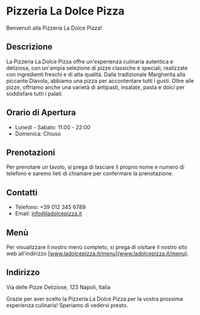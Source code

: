 # Pizzeria La Dolce Pizza

Benvenuti alla Pizzeria La Dolce Pizza!

## Descrizione
La Pizzeria La Dolce Pizza offre un'esperienza culinaria autentica e deliziosa, con un'ampia selezione di pizze classiche e speciali, realizzate con ingredienti freschi e di alta qualità. Dalla tradizionale Margherita alla piccante Diavola, abbiamo una pizza per accontentare tutti i gusti. Oltre alle pizze, offriamo anche una varietà di antipasti, insalate, pasta e dolci per soddisfare tutti i palati.

## Orario di Apertura
- Lunedì - Sabato: 11:00 - 22:00
- Domenica: Chiuso

## Prenotazioni
Per prenotare un tavolo, si prega di lasciare il proprio nome e numero di telefono e saremo lieti di chiamare per confermare la prenotazione.

## Contatti
- Telefono: +39 012 345 6789
- Email: info@ladolcepizza.it

## Menù
Per visualizzare il nostro menù completo, si prega di visitare il nostro sito web all'indirizzo [www.ladolcepizza.it/menu](www.ladolcepizza.it/menu).

## Indirizzo
Via delle Pizze Deliziose, 123
Napoli, Italia

Grazie per aver scelto la Pizzeria La Dolce Pizza per la vostra prossima esperienza culinaria! Speriamo di vedervi presto.

